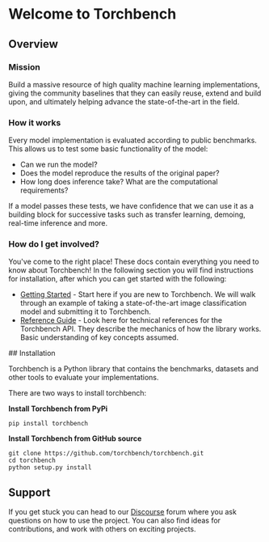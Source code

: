 # Welcome to Torchbench

## Overview

### Mission

Build a massive resource of high quality machine learning implementations, 
giving the community baselines that they can easily reuse, extend and build
upon, and ultimately helping advance the state-of-the-art in the field.

### How it works

Every model implementation is evaluated according to public benchmarks. This
allows us to test some basic functionality of the model: 

- Can we run the model?
- Does the model reproduce the results of the original paper?
- How long does inference take? What are the computational requirements?

If a model passes these tests, we have confidence that we can use it as a
building block for successive tasks such as transfer learning, demoing,
real-time inference and more.

### How do I get involved?

You've come to the right place! These docs contain everything you need to know
about Torchbench! In the following section you will find instructions for
installation, after which you can get started with the following:

- [Getting Started](02.getting-started) - Start here if you are new to
Torchbench. We will walk through an example of taking a  state-of-the-art image
classification model and submitting it to Torchbench.
- [Reference Guide](api/index) - Look here for technical references for the
Torchbench API. They describe the mechanics of how the library works. Basic
understanding of key concepts assumed.


## Installation

Torchbench is a Python library that contains the benchmarks, datasets and other
tools to evaluate your implementations.

There are two ways to install torchbench:

**Install Torchbench from PyPi**

    pip install torchbench

**Install Torchbench from GitHub source**

    git clone https://github.com/torchbench/torchbench.git
    cd torchbench
    python setup.py install

## Support

If you get stuck you can head to our [Discourse]() forum where you ask
questions on how to use the project. You can also find ideas for contributions,
and work with others on exciting projects.
